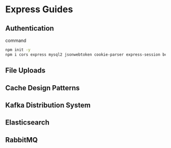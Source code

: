 # Express Guides

## Authentication

command

```bash
npm init -y
npm i cors express mysql2 jsonwebtoken cookie-parser express-session bcrypt
```

## File Uploads

## Cache Design Patterns

## Kafka Distribution System

## Elasticsearch

## RabbitMQ